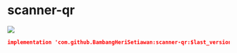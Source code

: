# scanner-qr

[![](https://jitpack.io/v/BambangHeriSetiawan/scanner-qr.svg)](https://jitpack.io/#BambangHeriSetiawan/scanner-qr)


```json
implementation 'com.github.BambangHeriSetiawan:scanner-qr:$last_version'
```
